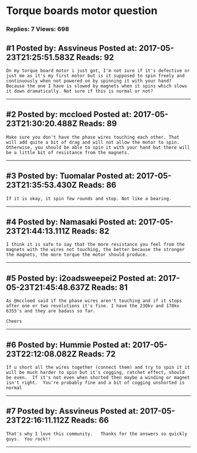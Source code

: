 # Torque boards motor question

### Replies: 7 Views: 698

## \#1 Posted by: Assvineus Posted at: 2017-05-23T21:25:51.583Z Reads: 92

```
On my torque board motor i just got, I'm not sure if it's defective or just me as it's my first motor but is it supposed to spin freely and continuously when not powered on by spinning it with your hand? Because the one I have is slowed by magnets when it spins which slows it down dramatically. Not sure if this is normal or not?
```

---
## \#2 Posted by: mccloed Posted at: 2017-05-23T21:30:20.488Z Reads: 89

```
Make sure you don't have the phase wires touching each other. That will add quite a bit of drag and will not allow the motor to spin. Otherwise, you should be able to spin it with your hand but there will be a little bit of resistance from the magnets.
```

---
## \#3 Posted by: Tuomalar Posted at: 2017-05-23T21:35:53.430Z Reads: 86

```
If it is okay, it spin few rounds and stop. Not like a bearing.
```

---
## \#4 Posted by: Namasaki Posted at: 2017-05-23T21:44:13.111Z Reads: 82

```
I think it is safe to say that the more resistance you feel from the magnets with the wires not touching, the better because the stronger the magnets, the more torque the motor should produce.
```

---
## \#5 Posted by: i2oadsweepei2 Posted at: 2017-05-23T21:45:48.637Z Reads: 81

```
As @mccloed said if the phase wires aren't touching and if it stops after one or two revolutions it's fine. I have the 230kv and 170kv 6355's and they are badass so far.

Cheers
```

---
## \#6 Posted by: Hummie Posted at: 2017-05-23T22:12:08.082Z Reads: 72

```
If u short all the wires together (connect them) and try to spin it it will be much harder to spin but it's cogging, ratchet effect, should be even.  If it's not even when shorted then maybe a winding or magnet isn't right.  You're probably fine and a bit of cogging unshorted is normal
```

---
## \#7 Posted by: Assvineus Posted at: 2017-05-23T22:16:11.112Z Reads: 66

```
That's why I love this community.   Thanks for the answers so quickly guys.  You rock!!
```

---
